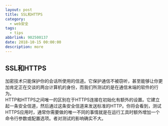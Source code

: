 ```yaml
---
layout: post
title: SSL和HTTPS
category: 
  - web安全
tags: 
  - tips
abbrlink: 902500137
date: 2018-10-15 00:00:00
description: more
---
```


## SSL和HTTPS

加密技术只能保护你的会话所使用的信道。它保护通信不被窃听，甚至能够让你更加肯定正在交谈的两台计算机的身份，而我们所测试的是在通信末端的软件的行为。  
HTTP和HTTPS之间唯一的区别在于HTTPS连接在初始化有额外的设置。它建立起一条安全信道，然后通过这条安全信道来发送标准的HTTP。你将会看到，测试HTTPS应用时，通常你需要做的唯一不同的事情就是在运行工具时额外增加一个命令行参数或配置选项。者对测试的影响确实不大。

